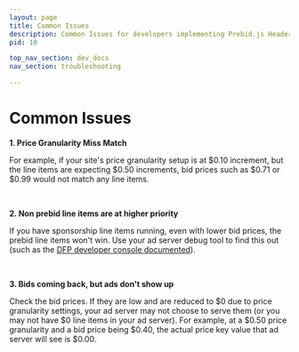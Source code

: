 ```yaml
---
layout: page
title: Common Issues
description: Common Issues for developers implementing Prebid.js Header Bidding.
pid: 10

top_nav_section: dev_docs
nav_section: troubleshooting

---
```


<div class="bs-docs-section" markdown="1">

# Common Issues

**1. Price Granularity Miss Match**

For example, if your site's price granularity setup is at $0.10 increment, but the line items are expecting $0.50 increments, bid prices such as $0.71 or $0.99 would not match any line items. 

<br>

**2. Non prebid line items are at higher priority**

If you have sponsorship line items running, even with lower bid prices, the prebid line items won't win. Use your ad server debug tool to find this out (such as the [DFP developer console documented](/dev-docs/toubleshooting-tips.html)).

<br>

**3. Bids coming back, but ads don't show up**

Check the bid prices. If they are low and are reduced to $0 due to price granularity settings, your ad server may not choose to serve them (or you may not have $0 line items in your ad server). For example, at a $0.50 price granularity and a bid price being $0.40, the actual price key value that ad server will see is $0.00.


</div>